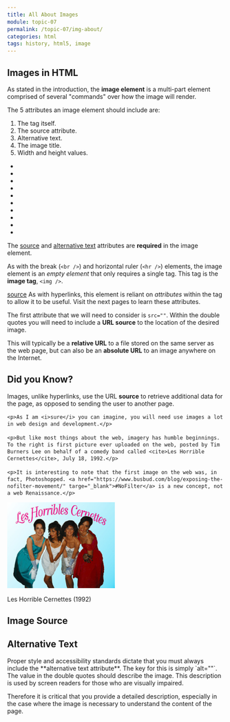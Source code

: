```yaml
---
title: All About Images
module: topic-07
permalink: /topic-07/img-about/
categories: html
tags: history, html5, image
---
```


<div class="divider-heading"></div>


## Images in HTML
As stated in the introduction, the **image element** is a multi-part element comprised of several "commands" over how the image will render.

The 5 attributes an image element should include are:
1. The tag itself.
2. The source attribute.
3. Alternative text.
4. The image title.
5. Width and height values.

<div class="row callout-columns status-danger">
  <div class="col-lg-3">
    <div class="icon">
      <ul class="bursts">
        <li class="deg0"></li>
        <li class="deg36"></li>
        <li class="deg72"></li>
        <li class="deg108"></li>
        <li class="deg144"></li>
        <li class="deg180"></li>
        <li class="deg216"></li>
        <li class="deg252"></li>
        <li class="deg288"></li>
        <li class="deg324"></li>
      </ul>
      <i class="fas fa-times-circle"></i>
    </div>
  </div>
  <div class="col-lg-9">
    <p>The <a href="#" data-toggle="tooltip" title="The location of the file, either by relative or absolute URL">source</a> and <a href="#" data-toggle="tooltip" title="short description of the image">alternative text</a> attributes are <b>required</b> in the image element.</p>
  </div>
</div>

As with the break (`<br />`) and horizontal ruler (`<hr />`) elements, the image element is an _empty element_ that only requires a single tag. This tag is the **image tag**, `<img />`.

<a href="#" data-toggle="tooltip" title="The location of the file, either by relative or absolute URL">source</a> As with hyperlinks, this element is reliant on _attributes_ within the tag to allow it to be useful. Visit the next pages to learn these attributes.

The first attribute that we will need to consider is `src=""`. Within the double quotes you will need to include a **URL source** to the location of the desired image.

This will typically be a **relative URL** to a file stored on the same server as the web page, but can also be an **absolute URL** to an image anywhere on the Internet.


<div class="divider-pg"></div>


## Did you Know?
<div class="row">
  <div class="col-lg-8">
    <p>Images, unlike hyperlinks, use the URL <b>source</b> to retrieve additional data for the page, as opposed to sending the user to another page.</p>

    <p>As I am <i>sure</i> you can imagine, you will need use images a lot in web design and development.</p>

    <p>But like most things about the web, imagery has humble beginnings. To the right is first picture ever uploaded on the web, posted by Tim Burners Lee on behalf of a comedy band called <cite>Les Horrible Cernettes</cite>, July 18, 1992.</p>

    <p>It is interesting to note that the first image on the web was, in fact, Photoshopped. <a href="https://www.busbud.com/blog/exposing-the-nofilter-movement/" targe="_blank">#NoFilter</a> is a new concept, not a web Renaissance.</p>
  </div>
  <div class="col-lg-4">
    <img src="../img/les-horrible-cernettes.jpg" alt="Four women dressed in 1980's formalwear" title="Les Horrible Cernettes" style="max-width: 250px; margin-top: 0;"/>
    <p class="img-caption">Les Horrible Cernettes (1992)</p>
  </div>
</div>


<div class="divider-pg"></div>


<h2 id="img-src">Image Source</h2>


<div class="divider-pg"></div>


<h2 id="img-alt">Alternative Text</h2>
Proper style and accessibility standards dictate that you must always include the **alternative text attribute**. The key for this is simply `alt=""`. The value in the double quotes should describe the image. This description is used by screen readers for those who are visually impaired.

Therefore it is critical that you provide a detailed description, especially in the case where the image is necessary to understand the content of the page.
